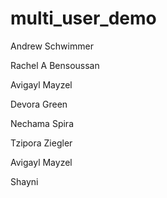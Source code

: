 # multi_user_demo

Andrew Schwimmer

Rachel A Bensoussan

Avigayl Mayzel

Devora Green

Nechama Spira

Tzipora Ziegler

Avigayl Mayzel

Shayni

